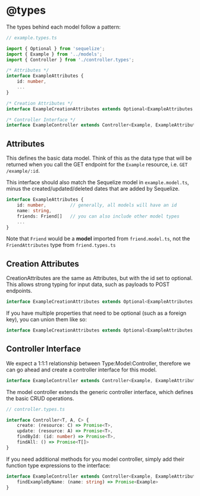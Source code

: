 # @types

The types behind each model follow a pattern:

```typescript
// example.types.ts

import { Optional } from 'sequelize';
import { Example } from '../models';
import { Controller } from './controller.types';

/* Attributes */
interface ExampleAttributes {
    id: number,
    ...    
}

/* Creation Attributes */
interface ExampleCreationAttributes extends Optional<ExampleAttributes, 'id'> {}

/* Controller Interface */
interface ExampleController extends Controller<Example, ExampleAttributes, ExampleCreationAttributes> {}
```

## Attributes

This defines the basic data model. Think of this as the data type that will be returned when you call the GET endpoint for the `Example` resource, i.e. `GET /example/:id`. 

This interface should also match the Sequelize model in `example.model.ts`, minus the created/updated/deleted dates that are added by Sequelize. 

```typescript
interface ExampleAttributes {
    id: number,         // generally, all models will have an id
    name: string,
    friends: Friend[]   // you can also include other model types  
    ...    
}
```
Note that `Friend` would be a **model** imported from `friend.model.ts`, not the `FriendAttributes` type from `friend.types.ts`  


## Creation Attributes

CreationAttributes are the same as Attributes, but with the id set to optional. This allows strong typing for input data, such as payloads to POST endpoints.

```typescript
interface ExampleCreationAttributes extends Optional<ExampleAttributes, 'id'> {}
```

If you have multiple properties that need to be optional (such as a foreign key), you can union them like so:

```typescript
interface ExampleCreationAttributes extends Optional<ExampleAttributes, 'id' | 'anotherId'> {}
```

## Controller Interface

We expect a 1:1:1 relationship between Type:Model:Controller, therefore we can go ahead and create a controller interface for this model.

```typescript
interface ExampleController extends Controller<Example, ExampleAttributes, ExampleCreationAttributes> {}
```

The model controller extends the generic controller interface, which defines the basic CRUD operations.

```typescript
// controller.types.ts

interface Controller<T, A, C> {
    create: (resource: C) => Promise<T>,
    update: (resource: A) => Promise<T>,
    findById: (id: number) => Promise<T>,
    findAll: () => Promise<T[]>
}
```

If you need additional methods for you model controller, simply add their function type expressions to the interface:

```typescript
interface ExampleController extends Controller<Example, ExampleAttributes ExampleCreationAttributes> {
    findExampleByName: (name: string) => Promise<Example>
}
```
